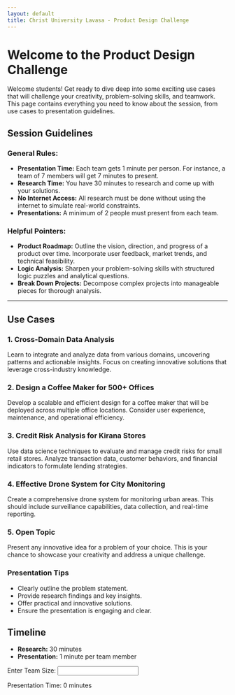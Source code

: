 ```yaml
---
layout: default
title: Christ University Lavasa - Product Design Challenge
---
```


# Welcome to the Product Design Challenge

Welcome students! Get ready to dive deep into some exciting use cases that will challenge your creativity, problem-solving skills, and teamwork. This page contains everything you need to know about the session, from use cases to presentation guidelines.

## Session Guidelines

### General Rules:
- **Presentation Time:** Each team gets 1 minute per person. For instance, a team of 7 members will get 7 minutes to present.
- **Research Time:** You have 30 minutes to research and come up with your solutions.
- **No Internet Access:** All research must be done without using the internet to simulate real-world constraints.
- **Presentations:** A minimum of 2 people must present from each team.

### Helpful Pointers:
- **Product Roadmap:** Outline the vision, direction, and progress of a product over time. Incorporate user feedback, market trends, and technical feasibility.
- **Logic Analysis:** Sharpen your problem-solving skills with structured logic puzzles and analytical questions.
- **Break Down Projects:** Decompose complex projects into manageable pieces for thorough analysis.

-----

## Use Cases

### 1. Cross-Domain Data Analysis
Learn to integrate and analyze data from various domains, uncovering patterns and actionable insights. Focus on creating innovative solutions that leverage cross-industry knowledge.

### 2. Design a Coffee Maker for 500+ Offices
Develop a scalable and efficient design for a coffee maker that will be deployed across multiple office locations. Consider user experience, maintenance, and operational efficiency.

### 3. Credit Risk Analysis for Kirana Stores
Use data science techniques to evaluate and manage credit risks for small retail stores. Analyze transaction data, customer behaviors, and financial indicators to formulate lending strategies.

### 4. Effective Drone System for City Monitoring
Create a comprehensive drone system for monitoring urban areas. This should include surveillance capabilities, data collection, and real-time reporting.

### 5. Open Topic
Present any innovative idea for a problem of your choice. This is your chance to showcase your creativity and address a unique challenge.

### Presentation Tips
- Clearly outline the problem statement.
- Provide research findings and key insights.
- Offer practical and innovative solutions.
- Ensure the presentation is engaging and clear.

## Timeline
- **Research:** 30 minutes
- **Presentation:** 1 minute per team member

<!-- Dynamic Presentation Timing -->
<label for="team-size-input">Enter Team Size:</label>
<input type="number" id="team-size-input" min="1" />
<p>Presentation Time: <span id="presentation-time">0 minutes</span></p>

</br>
<script src="/docs/js/script.js"></script>